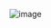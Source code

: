 ![image](https://user-images.githubusercontent.com/131750990/234508369-81c47f59-eced-43e9-a08f-697d7a8a6e09.png)
